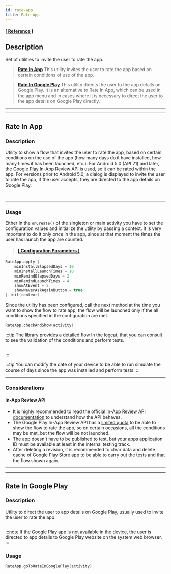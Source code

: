 ```yaml
---
id: rate-app
title: Rate App
---
```


#### <a href="../reference/-android%20-utils/com.jeovanimartinez.androidutils.reviews/-rate-app/index.html" target="_blank"><b>[ Reference ]</b></a>

## Description

Set of utilities to invite the user to rate the app.

> [**Rate In App**](#rate-in-app) This utility invites the user to rate the app based on certain conditions of use of the app.

> [**Rate In Google Play**](#rate-in-google-play) This utility directs the user to the app details on Google Play. It is an alternative to Rate In App,
> which can be used in the app menu and in cases where it is necessary to direct the user to the app details on Google Play directly.

---
---

## Rate In App

### Description

Utility to show a flow that invites the user to rate the app, based on certain conditions on the use of the app (how many days do it have installed, 
how many times it has been launched, etc.). For Android 5.0 (API 21) and later, the [Google Play In-App Review API](https://developer.android.com/guide/playcore/in-app-review) 
is used, so it can be rated within the app. For versions prior to Android 5.0, a dialog is displayed to invite the user to rate the app, if the user 
accepts, they are directed to the app details on Google Play.

<p align="center"><img src={require('@site/docs/img/rate-app/rate-app-img1.png').default} alt="" /></p>

<p align="center"><img src={require('@site/docs/img/rate-app/rate-app-img2.png').default} alt="" /></p>

---

### Usage

Either In the `onCreate()` of the singleton or main activity you have to set the configuration values and initialize the utility by passing a context. 
It is very important to do it only once in the app, since at that moment the times the user has launch the app  are counted.

> #### <a href="../reference/-android%20-utils/com.jeovanimartinez.androidutils.reviews/-rate-app/index.html" target="_blank"><b>[ Configuration Parameters  ]</b></a>

```kotlin
RateApp.apply {
    minInstallElapsedDays = 10
    minInstallLaunchTimes = 10
    minRemindElapsedDays = 2
    minRemindLaunchTimes = 4
    showAtEvent = 2
    showNeverAskAgainButton = true
}.init(context)
```

Since the utility has been configured, call the next method at the time you want to show the flow to rate app, the flow will be launched only if the 
all conditions specified in the configuration are met.
```kotlin
RateApp.checkAndShow(activity)
```

:::tip
The library provides a detailed flow In the logcat, that you can consult to see the validation of the conditions and perform tests.

<p align="center"><img src={require('@site/docs/img/rate-app/rate-app-img3.png').default} alt="" /></p>
:::

:::tip
You can modify the date of your device to be able to run simulate the course of days since the app was installed and perform tests.
:::

---

### Considerations

#### In-App Review API

- It is highly recommended to read the official [In-App Review API documentation](https://developer.android.com/guide/playcore/in-app-review) to 
understand how the API behaves.
- The Google Play In-App Review API has a [limited quota](https://developer.android.com/guide/playcore/in-app-review#quotas) to be able to show the 
flow to rate the app, so on certain occasions, all the conditions may be met, but the flow will be not launched.
- The app doesn't have to be published to test, but your apps application ID must be available at least in the internal testing track.
- After deleting a revision, it is recommended to clear data and delete cache of Google Play Store app to be able to carry out the tests and that the 
flow shown again.

---
---

## Rate In Google Play

### Description

Utility to direct the user to app details on Google Play, usually used to invite the user to rate the app.

<p align="center"><img src={require('@site/docs/img/rate-app/rate-app-img4.png').default} alt="" /></p>

:::note
If the Google Play app is not available in the device, the user is directed to app details to Google Play website on the system web browser.
:::

### Usage

```kotlin
RateApp.goToRateInGooglePlay(activity)
```
